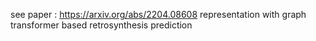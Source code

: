 
see paper : https://arxiv.org/abs/2204.08608
representation with graph transformer based retrosynthesis prediction
